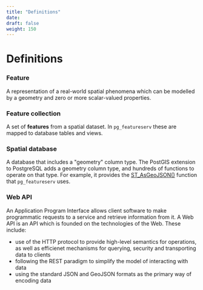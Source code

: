 ```yaml
---
title: "Definitions"
date:
draft: false
weight: 150
---
```


# Definitions

### Feature
A representation of a real-world spatial phenomena which can be modelled by a geometry and zero or more scalar-valued properties.

### Feature collection
A set of **features** from a spatial dataset.  In `pg_featureserv` these are mapped to database tables and views.

### Spatial database
A database that includes a "geometry" column type. The PostGIS extension to PostgreSQL adds a geometry column type, and hundreds of functions to operate on that type.  For example, it provides the [ST_AsGeoJSON()](https://postgis.net/docs/ST_AsGeoJSON.html) function that `pg_featureserv` uses.

### Web API
An Application Program Interface allows client software to make programmatic requests to a service and retrieve information from it.
A Web API is an API which is founded on the technologies of the Web.
These include:

* use of the HTTP protocol to provide high-level semantics for operations, as well as efficienet mechanisms for querying, security and transporting data to clients
* following the REST paradigm to simplify the model of interacting with data
* using the standard JSON and GeoJSON formats as the primary way of encoding data

